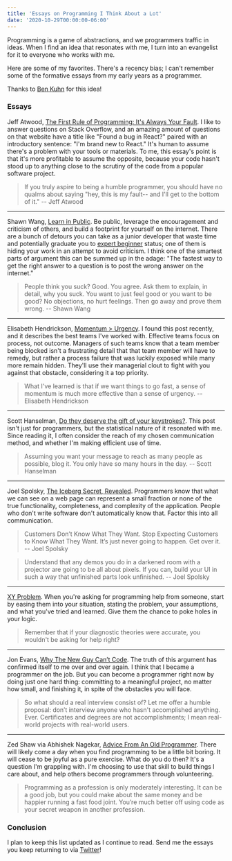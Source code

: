 ```yaml
---
title: 'Essays on Programming I Think About a Lot'
date: '2020-10-29T00:00:00-06:00'
---
```


Programming is a game of abstractions, and we programmers traffic in ideas.
When I find an idea that resonates with me, I turn into an evangelist for it to
everyone who works with me.

Here are some of my favorites. There's a recency bias; I can't remember some of
the formative essays from my early years as a programmer. 

Thanks to [Ben Kuhn](https://www.benkuhn.net/progessays/) for this idea!

### Essays

Jeff Atwood, [The First Rule of Programming: It's Always Your Fault][atwood]. I
like to answer questions on Stack Overflow, and an amazing amount of questions
on that website have a title like "Found a bug in React?" paired with an
introductory sentence: "I'm brand new to React." It's human to assume there's a
problem with your tools or materials. To me, this essay's point is that it's
more profitable to assume the opposite, because your code hasn't stood up to
anything close to the scrutiny of the code from a popular software project.

> If you truly aspire to being a humble programmer, you should have no qualms
about saying "hey, this is my fault-- and I'll get to the bottom of it."
-- Jeff Atwood

---

Shawn Wang, [Learn in Public][lip]. Be public, leverage the encouragement and
criticism of others, and build a footprint for yourself on the internet. There
are a bunch of detours you can take as a junior developer that waste time and
potentially graduate you to [expert beginner][expert-beginner] status; one of
them is hiding your work in an attempt to avoid criticism. I think one of the
smartest parts of argument this can be summed up in the adage: "The fastest way
to get the right answer to a question is to post the wrong answer on the
internet."

> People think you suck? Good. You agree. Ask them to explain, in detail, why
you suck. You want to just feel good or you want to be good? No objections, no
hurt feelings. Then go away and prove them wrong.
-- Shawn Wang

---

Elisabeth Hendrickson, [Momentum >
Urgency](https://testobsessed.com/2020/02/momentum-urgency/). I found this post
recently, and it describes the best teams I've worked with. Effective teams
focus on process, not outcome. Managers of such teams know that a team member
being blocked isn't a frustrating detail that that team member will have to
remedy, but rather a process failure that was luckily exposed while many more
remain hidden. They'll use their managerial clout to fight with you against
that obstacle, considering it a top priority.

> What I've learned is that if we want things to go fast, a sense of momentum
is much more effective than a sense of urgency.
-- Elisabeth Hendrickson

---

Scott Hanselman, [Do they deserve the gift of your
keystrokes?](https://www.hanselman.com/blog/do-they-deserve-the-gift-of-your-keystrokes).
This post isn't just for programmers, but the statistical nature of it
resonated with me. Since reading it, I often consider the reach of my chosen
communication method, and whether I'm making efficient use of time.

> Assuming you want your message to reach as many people as possible, blog it. You only have so many hours in the day.
-- Scott Hanselman

---

Joel Spolsky, [The Iceberg Secret,
Revealed](https://www.joelonsoftware.com/2002/02/13/the-iceberg-secret-revealed/).
Programmers know that what we can see on a web page can represent a small
fraction or none of the true functionality, completeness, and complexity of the
application. People who don't write software don't automatically know that.
Factor this into all communication.

>  Customers Don’t Know What They Want. Stop Expecting Customers to Know What
They Want. It’s just never going to happen. Get over it.
-- Joel Spolsky

> Understand that any demos you do in a darkened room with a projector are
going to be all about pixels. If you can, build your UI in such a way that
unfinished parts look unfinished.
-- Joel Spolsky

---

[XY Problem](http://xyproblem.info/). When you're asking for programming help
from someone, start by easing them into your situation, stating the problem,
your assumptions, and what you've tried and learned. Give them the chance to
poke holes in your logic.

> Remember that if your diagnostic theories were accurate, you wouldn't be asking for help right?

---

Jon Evans, [Why The New Guy Can’t
Code](https://techcrunch.com/2011/05/07/why-the-new-guy-cant-code/). The truth
of this argument has confirmed itself to me over and over again. I think that I
became a programmer on the job. But you can become a programmer right now by
doing just one hard thing: committing to a meaningful project, no matter how
small, and finishing it, in spite of the obstacles you will face.

> So what should a real interview consist of? Let me offer a humble proposal:
don’t interview anyone who hasn't accomplished anything. Ever. Certificates and
degrees are not accomplishments; I mean real-world projects with real-world
users.

---

Zed Shaw via Abhishek Nagekar, [Advice From An Old Programmer][zed]. There will
likely come a day when you find programming to be a little bit boring. It will
cease to be joyful as a pure exercise. What do you do then? It's a question I'm
grappling with. I'm choosing to use that skill to build things I care about,
and help others become programmers through volunteering.

> Programming as a profession is only moderately interesting. It can be a good
job, but you could make about the same money and be happier running a fast food
joint. You’re much better off using code as your secret weapon in another
profession.

<!-- TODO -->
<!-- Dan McKinley, [Choose Boring Technology](https://mcfunley.com/choose-boring-technology) -->
<!-- Paul Slaughter, [Conventional comments](https://conventionalcomments.org/). -->
<!-- Kent C. Dodds, [AHA Programming](https://kentcdodds.com/blog/aha-programming). -->

### Conclusion

I plan to keep this list updated as I continue to read. Send me the essays you
keep returning to via [Twitter][twitter]!

[atwood]: https://blog.codinghorror.com/the-first-rule-of-programming-its-always-your-fault/
[expert-beginner]: https://daedtech.com/how-developers-stop-learning-rise-of-the-expert-beginner/
[lip]: https://www.swyx.io/writing/learn-in-public/
[twitter]: https://twitter.com/jwworth
[zed]: https://www.nagekar.com/2018/06/advice-from-an-old-programmer-zed-shaw.html
